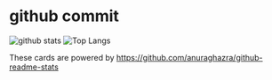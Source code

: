 # github commit
![github stats](https://github-readme-stats.vercel.app/api?username=yamada2310&count_private=true&show_icons=true&theme=nord)
![Top Langs](https://github-readme-stats.vercel.app/api/top-langs/?username=yamada2310&theme=nord)

These cards are powered by https://github.com/anuraghazra/github-readme-stats
